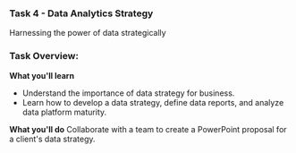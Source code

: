 <h3>Task 4 - Data Analytics Strategy</h3>
Harnessing the power of data strategically

<h3>Task Overview:</h3>
<b>What you'll learn</b>

 - Understand the importance of data strategy for business.
 - Learn how to develop a data strategy, define data reports, and analyze data platform maturity.

<b>What you'll do</b>
Collaborate with a team to create a PowerPoint proposal for a client's data strategy.
